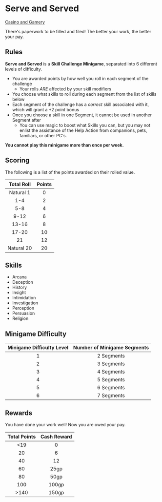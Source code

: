 # Serve and Served
[Casino and Gamery](Casino%20and%20Gamery%20Overview.md)

There's paperwork to be filled and filed! The better your work, the better your pay.

## Rules
**Serve and Served** is a **Skill Challenge Minigame**, separated into 6 different levels of difficulty.

- You are awarded points by how well you roll in each segment of the challenge
    - Your rolls *ARE* affected by your skill modifiers
- You choose what skills to roll during each segment from the list of skills below
- Each segment of the challenge has a *correct* skill associated with it, which will grant a +2 point bonus
- Once you choose a skill in one Segment, it cannot be used in another Segment after
    - You can use magic to boost what Skills you can, but you may not enlist the assistance of the Help Action from companions, pets, familiars, or other PC's.

**You cannot play this minigame more than once per week.**

## Scoring
The following is a list of the points awarded on their rolled value.

Total Roll | Points
:--: | :--: 
Natural 1 | 0
1-4 | 2
5-8 | 4
9-12 | 6
13-16 | 8
17-20 | 10
21 | 12
Natural 20 | 20

## Skills
- Arcana
- Deception
- History
- Insight
- Intimidation
- Investigation
- Perception
- Persuasion
- Religion

## Minigame Difficulty
Minigame Difficulty Level | Number of Minigame Segments
:--: | :--:
1 | 2 Segments
2 | 3 Segments
3 | 4 Segments
4 | 5 Segments
5 | 6 Segments
6 | 7 Segments

## Rewards
You have done your work well! Now you are owed your pay.

Total Points | Cash Reward
:--: | :--:
<19 | 0
20 | 6
40 | 12
60 | 25gp
80 | 50gp
100 | 100gp
>140 | 150gp